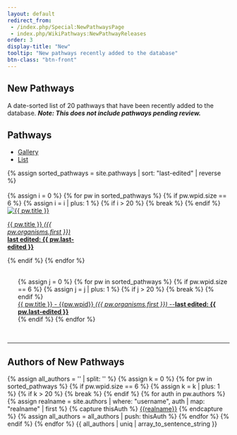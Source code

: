 ```yaml
---
layout: default
redirect_from: 
 - /index.php/Special:NewPathwaysPage
 - index.php/WikiPathways:NewPathwayReleases
order: 3
display-title: "New"
tooltip: "New pathways recently added to the database" 
btn-class: "btn-front"
---
```


<h2 id="title">New Pathways</h2>
<p>A date-sorted list of 20 pathways that have been recently added to the database. <b><em>Note: This does not include pathways pending review.</em></b></p> 
<h2>Pathways</h2>
<ul class="nav nav-tabs" style="margin-left: 0px;">
    <li class="nav-item">
      <a class="nav-link active" data-toggle="tab" href="#gallery">Gallery</a>
    </li>
    <li class="nav-item">
      <a class="nav-link" data-toggle="tab" href="#list">List</a>
    </li>
</ul>
{% assign sorted_pathways = site.pathways | sort: "last-edited" | reverse %}
<div class="tab-content" >
    <div class="tab-pane fade show active" id="gallery" role="tabpanel">
        <br/>
    <div class="row" style="margin-right: 0px; margin-left: 0px;">
        {% assign i = 0 %}
        {% for pw in sorted_pathways %}
            {% if pw.wpid.size == 6 %} <!-- Only display sorted 4-digit wpids -->
                {% assign i = i | plus: 1 %}
                {% if i > 20 %}
                    {% break %}
                {% endif %}
                <div class="col-sm-auto">
                <div class="card" style="width: 10rem;">
                <a class="card-link" href="{{ pw.url }}">
                <img class="card-img-top" loading="lazy" src="/assets/img/{{pw.wpid}}/{{pw.wpid}}-thumb.png" alt="{{ pw.title }}">
                <div class="card-body">
                <p class="card-text">{{ pw.title }} <em>({{ pw.organisms.first }})</em>
                <br /><b>last edited: {{ pw.last-edited }}</b></p>
                </div>
                </a>
                </div>
                </div>
            {% endif %}
        {% endfor %}
    </div>
    </div>
<div class="tab-pane fade" id="list" role="tabpanel">
    <br/>
    <div class="row" style="margin-left: 0px;">
      <ul style="list-style-type: none; margin-left: 0px;">
        {% assign j = 0 %}
        {% for pw in sorted_pathways %}
          {% if pw.wpid.size == 6 %}
          {% assign j = j | plus: 1 %}
            {% if j > 20 %}
              {% break %}
            {% endif %}
            <li><a href="{{ pw.url }}">{{ pw.title }} - {{pw.wpid}} <em>({{ pw.organisms.first }})</em> --<b>last edited: {{ pw.last-edited }}</b></a></li>
          {% endif %}
        {% endfor %}
      </ul>
    </div>  
  </div>
</div>
<br/>
<hr/>
<h2>Authors of New Pathways</h2>
<p>
    {% assign all_authors = '' | split: '' %}
    {% assign k = 0 %}
    {% for pw in sorted_pathways %}
      {% if pw.wpid.size == 6 %}
      {% assign k = k | plus: 1 %}
        {% if k > 20 %}
          {% break %}
        {% endif %}
          {% for auth in pw.authors %}
          {% assign realname = site.authors | where: "username", auth | map: "realname" | first  %}
            {% capture thisAuth %}
              <a href="{{site.url}}/authors/{{auth}}.html" title="View author profile">{{realname}}</a>
            {% endcapture %}
            {% assign all_authors = all_authors | push: thisAuth %}
          {% endfor %}
      {% endif %}
    {% endfor %}
    {{ all_authors | uniq | array_to_sentence_string }}
</p>

